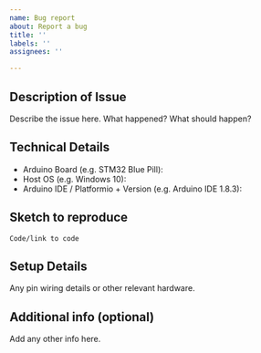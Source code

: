```yaml
---
name: Bug report
about: Report a bug
title: ''
labels: ''
assignees: ''

---
```


## Description of Issue
Describe the issue here. What happened? What should happen?

## Technical Details

- Arduino Board (e.g. STM32 Blue Pill): 
- Host OS (e.g. Windows 10):
- Arduino IDE / Platformio + Version (e.g. Arduino IDE 1.8.3):

## Sketch to reproduce

~~~
Code/link to code
~~~

## Setup Details
Any pin wiring details or other relevant hardware.

## Additional info (optional)
Add any other info here.

